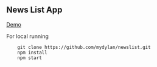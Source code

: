 ## News List App

[Demo]('http://mydylan.github.io')

For local running
```
	git clone https://github.com/mydylan/newslist.git
	npm install
	npm start
```




